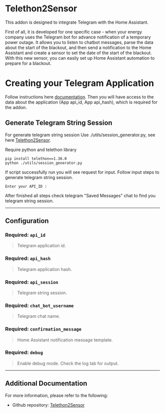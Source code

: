# Telethon2Sensor

This addon is designed to integrate Telegram with the Home Assistant. 

First of all, it is developed for one specific case - when your energy company uses the Telegram bot for advance notification of a temporary power outage.
It allows you to listen to chatbot messages, parse the data about the start of the blackout, and then send a notification to the Home Assistant and create a sensor to set the date of the start of the blackout.
With this new sensor, you can easily set up Home Assistant automation to prepare for a blackout.

# Creating your Telegram Application

Follow instructions here [documentation](https://core.telegram.org/api/obtaining_api_id).
Then you will have access to the data about the application (App api_id, App api_hash), which is required for the addon.

## Generate Telegram String Session
For generate telegram string session
Use ./utils/session_generator.py, see here [Telethon2Sensor](https://github.com/semitop7/telethon2sensor).

Require python and telethon library

```
pip install telethon==1.36.0
python ./utils/session_generator.py
```

If script successfully run you will see request for input. Follow input steps to generate telegram string session.

```
Enter your API_ID : 
```

After finished all steps check telegram "Saved Messages" chat to find you telegram string session.

___

## Configuration

### Required: `api_id`

> Telegram application id.

### Required: `api_hash`

> Telegram application hash.

### Required: `api_session`

> Telegram string session.

### Required: `chat_bot_username`

> Telegram chat name.

### Required: `confirmation_message`

> Home Assistant notification message template.

### Required: `debug`

> Enable debug mode.  Check the log tab for output.
___

## Additional Documentation

For more information, please refer to the following:

- Github repository: [Telethon2Sensor](https://github.com/semitop7/telethon2sensor)